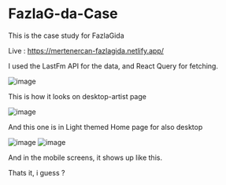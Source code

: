 # FazlaG-da-Case

This is the case study for FazlaGida

Live : https://mertenercan-fazlagida.netlify.app/



 I used the LastFm API for the data, and React Query for fetching.

![image](https://user-images.githubusercontent.com/79616834/194466765-6099963c-32b6-46ec-862d-978b73786143.png)


This is how it looks on desktop-artist page



![image](https://user-images.githubusercontent.com/79616834/194466810-39056d67-d28c-4c6d-9ed3-9b3ccb9e57e2.png)


And this one is in Light themed Home page for also desktop

![image](https://user-images.githubusercontent.com/79616834/194466918-55a8df77-3369-41be-bc21-86bd6f75c366.png) ![image](https://user-images.githubusercontent.com/79616834/194467538-79651f14-e9b0-4c2f-90c9-2485e1ab3bef.png)

And in the mobile screens, it shows up like this.

Thats it, i guess ?
